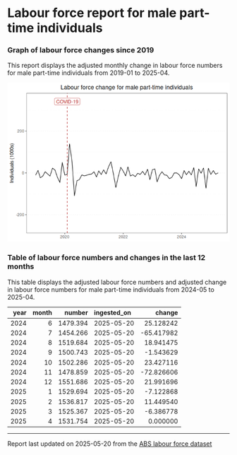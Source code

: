Labour force report for male part-time individuals
================

### Graph of labour force changes since 2019

This report displays the adjusted monthly change in labour force numbers
for male part-time individuals from 2019-01 to 2025-04.

![](male_part-time_report_files/figure-gfm/unnamed-chunk-2-1.png)<!-- -->

### Table of labour force numbers and changes in the last 12 months

This table displays the adjusted labour force numbers and adjusted
change in labour force numbers for male part-time individuals from
2024-05 to 2025-04.

| year | month |   number | ingested_on |     change |
|-----:|------:|---------:|:------------|-----------:|
| 2024 |     6 | 1479.394 | 2025-05-20  |  25.128242 |
| 2024 |     7 | 1454.266 | 2025-05-20  | -65.417982 |
| 2024 |     8 | 1519.684 | 2025-05-20  |  18.941475 |
| 2024 |     9 | 1500.743 | 2025-05-20  |  -1.543629 |
| 2024 |    10 | 1502.286 | 2025-05-20  |  23.427116 |
| 2024 |    11 | 1478.859 | 2025-05-20  | -72.826606 |
| 2024 |    12 | 1551.686 | 2025-05-20  |  21.991696 |
| 2025 |     1 | 1529.694 | 2025-05-20  |  -7.122868 |
| 2025 |     2 | 1536.817 | 2025-05-20  |  11.449540 |
| 2025 |     3 | 1525.367 | 2025-05-20  |  -6.386778 |
| 2025 |     4 | 1531.754 | 2025-05-20  |   0.000000 |

------------------------------------------------------------------------

Report last updated on 2025-05-20 from the [ABS labour force
dataset](https://www.abs.gov.au/statistics/labour/employment-and-unemployment/labour-force-australia/latest-release)
